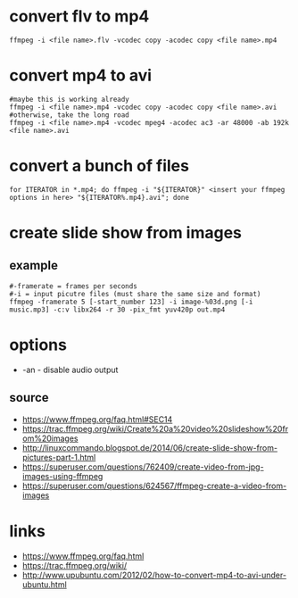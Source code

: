 # convert flv to mp4

```
ffmpeg -i <file name>.flv -vcodec copy -acodec copy <file name>.mp4
```

# convert mp4 to avi

```
#maybe this is working already
ffmpeg -i <file name>.mp4 -vcodec copy -acodec copy <file name>.avi
#otherwise, take the long road
ffmpeg -i <file name>.mp4 -vcodec mpeg4 -acodec ac3 -ar 48000 -ab 192k <file name>.avi
```

# convert a bunch of files

```
for ITERATOR in *.mp4; do ffmpeg -i "${ITERATOR}" <insert your ffmpeg options in here> "${ITERATOR%.mp4}.avi"; done
```

# create slide show from images

## example

```
#-framerate = frames per seconds
#-i = input picutre files (must share the same size and format)
ffmpeg -framerate 5 [-start_number 123] -i image-%03d.png [-i music.mp3] -c:v libx264 -r 30 -pix_fmt yuv420p out.mp4
```

# options

* -an - disable audio output

## source

* https://www.ffmpeg.org/faq.html#SEC14
* https://trac.ffmpeg.org/wiki/Create%20a%20video%20slideshow%20from%20images
* http://linuxcommando.blogspot.de/2014/06/create-slide-show-from-pictures-part-1.html
* https://superuser.com/questions/762409/create-video-from-jpg-images-using-ffmpeg
* https://superuser.com/questions/624567/ffmpeg-create-a-video-from-images

# links

* https://www.ffmpeg.org/faq.html
* https://trac.ffmpeg.org/wiki/
* http://www.upubuntu.com/2012/02/how-to-convert-mp4-to-avi-under-ubuntu.html

